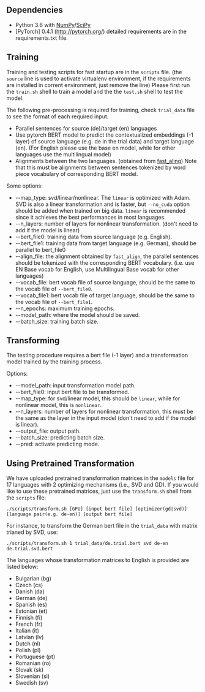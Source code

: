 ## Dependencies
* Python 3.6 with [NumPy](http://www.numpy.org/)/[SciPy](https://www.scipy.org/)
* [PyTorch] 0.4.1 (http://pytorch.org/)
detailed requirements are in the requirements.txt file.

## Training

Training and testing scripts for fast startup are in the `scripts` file. (the `source` line is used to activate virtualenv environment, if the requirements are installed in corrent environment, just remove the line)
Please first run the `train.sh` shell to train a model and the the `test.sh` shell to test the model.

The following pre-processing is required for training, check `trial_data` file to see the format of each required input.

* Parallel sentences for source (de)/target (en) languages
* Use pytorch BERT model to predict the contextualized embeddings (-1 layer) of source language (e.g. de in the trial data) and target language (en). (For English please use the base en model, while for other languages use the multilingual model)
* Alignments between the two languages. (obtained from [fast_aling](https://github.com/clab/fast_align)) Note that this must be alignments between sentences tokenized by word piece vocabulary of corresponding BERT model.

Some options:

* --map_type: svd/linear/nonlinear. The `linear` is optimized with Adam. SVD is also a linear transformation and is faster, but `--no_cuda` option should be added when trained on big data. `linear` is recommended since it achieves the best performances in most languages.
* --n_layers: number of layers for nonlinear transformation. (don't need to add if the model is linear)
* --bert_file0: training data from source language (e.g. English).
* --bert_file1: training data from target language (e.g. German), should be parallel to bert_file0
* --align_file: the alignment obtained by `fast_align`, the parallel sentences should be tokenized with the corresponding BERT vocabulary. (i.e. use EN Base vocab for English, use Multilingual Base vocab for other languages)
* --vocab_file: bert vocab file of source language, should be the same to the vocab file of `--bert_file0`.
* --vocab_file1: bert vocab file of target language, should be the same to the vocab file of `--bert_file1`.
* --n_epochs: maximum training epochs.
* --model_path: where the model should be saved.
* --batch_size: training batch size.

## Transforming

The testing procedure requires a bert file (-1 layer) and a transformation model trained by the training process. 

Options:

* --model_path: input transformation model path.
* --bert_file0: input bert file to be transformed.
* --map_type: for svd/linear model, this should be `linear`, while for nonlinear model, this is `nonlinear`.
* --n_layers: number of layers for nonlinear transformation, this must be the same as the layer in the input model (don't need to add if the model is linear).
* --output_file: output path.
* --batch_size: predicting batch size.
* --pred: activate predicting mode.

## Using Pretrained Transformation

We have uploaded pretrained transformation matrices in the `models` file for 17 languages with 2 optimizing mechanisms (i.e., SVD and GD). 
If you would like to use these pretrained matrices, just use the `transform.sh` shell from the `scripts` file:

`./scripts/transform.sh [GPU] [input bert file] [optimizer(gd|svd)] [language pair(e.g. de-en)] [output bert file]`

For instance, to transform the German bert file in the `trial_data` with matrix trianed by SVD, use:

`./scripts/transform.sh 1 trial_data/de.trial.bert svd de-en de.trial.svd.bert`

The languages whose transformation matrices to English is provided are listed below:

* Bulgarian (bg)
* Czech (cs)
* Danish (da)
* German (de)
* Spanish (es)
* Estonian (et)
* Finnish (fi)
* French (fr)
* Italian (it)
* Latvian (lv)
* Dutch (nl)
* Polish (pl)
* Portuguese (pt)
* Romanian (ro)
* Slovak (sk)
* Slovenian (sl)
* Swedish (sv)
